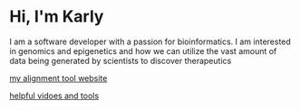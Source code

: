 # Hi, I'm Karly

I am a software developer with a passion for bioinformatics. I am interested in genomics and epigenetics and how we can utilize the vast amount of data being generated by scientists to discover therapeutics

[my alignment tool website](http://castle.root.bz/oligo/)

[helpful vidoes and tools](https://ksindy.github.io/resources/)
